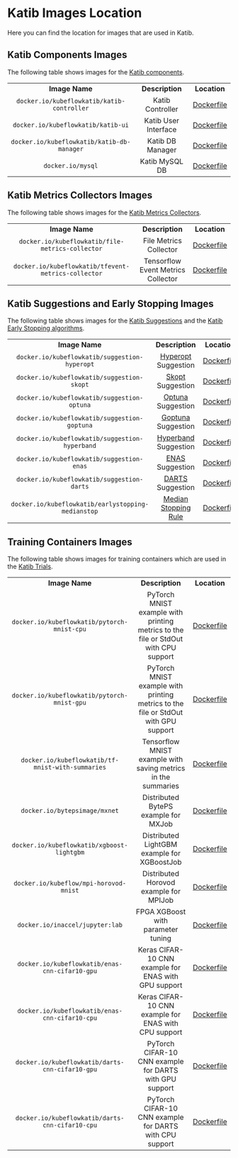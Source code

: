 # Katib Images Location

Here you can find the location for images that are used in Katib.

## Katib Components Images

The following table shows images for the
[Katib components](https://www.kubeflow.org/docs/components/katib/hyperparameter/#katib-components).

<table>
  <tbody>
    <tr align="center">
      <td>
        <b>Image Name</b>
      </td>
      <td>
        <b>Description</b>
      </td>
      <td>
        <b>Location</b>
      </td>
    </tr>
    <tr align="center">
      <td>
        <code>docker.io/kubeflowkatib/katib-controller</code>
      </td>
      <td>
        Katib Controller
      </td>
      <td>
        <a href="https://github.com/kubeflow/katib/tree/master/cmd/katib-controller/v1beta1/Dockerfile">Dockerfile</a>
      </td>
    </tr>
    <tr align="center">
      <td>
        <code>docker.io/kubeflowkatib/katib-ui</code>
      </td>
      <td>
        Katib User Interface
      </td>
      <td>
        <a href="https://github.com/kubeflow/katib/tree/master/cmd/ui/v1beta1/Dockerfile">Dockerfile</a>
      </td>
    </tr>
    <tr align="center">
      <td>
        <code>docker.io/kubeflowkatib/katib-db-manager</code>
      </td>
      <td>
        Katib DB Manager
      </td>
      <td>
        <a href="https://github.com/kubeflow/katib/tree/master/cmd/db-manager/v1beta1/Dockerfile">Dockerfile</a>
      </td>
    </tr>
    <tr align="center">
      <td>
        <code>docker.io/mysql</code>
      </td>
      <td>
        Katib MySQL DB
      </td>
      <td>
        <a href="https://github.com/docker-library/mysql/blob/c506174eab8ae160f56483e8d72410f8f1e1470f/8.0/Dockerfile.debian">Dockerfile</a>
      </td>
    </tr>
  </tbody>
</table>

## Katib Metrics Collectors Images

The following table shows images for the
[Katib Metrics Collectors](https://www.kubeflow.org/docs/components/katib/experiment/#metrics-collector).

<table>
  <tbody>
    <tr align="center">
      <td>
        <b>Image Name</b>
      </td>
      <td>
        <b>Description</b>
      </td>
      <td>
        <b>Location</b>
      </td>
    </tr>
    <tr align="center">
      <td>
        <code>docker.io/kubeflowkatib/file-metrics-collector</code>
      </td>
      <td>
        File Metrics Collector
      </td>
      <td>
        <a href="https://github.com/kubeflow/katib/blob/master/cmd/metricscollector/v1beta1/file-metricscollector/Dockerfile">Dockerfile</a>
      </td>
    </tr>
    <tr align="center">
      <td>
        <code>docker.io/kubeflowkatib/tfevent-metrics-collector</code>
      </td>
      <td>
        Tensorflow Event Metrics Collector
      </td>
      <td>
        <a href="https://github.com/kubeflow/katib/blob/master/cmd/metricscollector/v1beta1/tfevent-metricscollector/Dockerfile">Dockerfile</a>
      </td>
    </tr>
  </tbody>
</table>

## Katib Suggestions and Early Stopping Images

The following table shows images for the
[Katib Suggestions](https://www.kubeflow.org/docs/components/katib/experiment/#search-algorithms-in-detail)
and the [Katib Early Stopping algorithms](https://www.kubeflow.org/docs/components/katib/early-stopping/).

<table>
  <tbody>
    <tr align="center">
      <td>
        <b>Image Name</b>
      </td>
      <td>
        <b>Description</b>
      </td>
      <td>
        <b>Location</b>
      </td>
    </tr>
    <tr align="center">
      <td>
        <code>docker.io/kubeflowkatib/suggestion-hyperopt</code>
      </td>
      <td>
        <a href="https://github.com/hyperopt/hyperopt">Hyperopt</a> Suggestion
      </td>
      <td>
        <a href="https://github.com/kubeflow/katib/blob/master/cmd/suggestion/hyperopt/v1beta1/Dockerfile">Dockerfile</a>
      </td>
    </tr>
    <tr align="center">
      <td>
        <code>docker.io/kubeflowkatib/suggestion-skopt</code>
      </td>
      <td>
        <a href="https://github.com/scikit-optimize/scikit-optimize">Skopt</a> Suggestion
      </td>
      <td>
        <a href="https://github.com/kubeflow/katib/blob/master/cmd/suggestion/skopt/v1beta1/Dockerfile">Dockerfile</a>
      </td>
    </tr>
    <tr align="center">
      <td>
        <code>docker.io/kubeflowkatib/suggestion-optuna</code>
      </td>
      <td>
        <a href="https://github.com/optuna/optuna">Optuna</a> Suggestion
      </td>
      <td>
        <a href="https://github.com/kubeflow/katib/blob/master/cmd/suggestion/optuna/v1beta1/Dockerfile">Dockerfile</a>
      </td>
    </tr>
    <tr align="center">
      <td>
        <code>docker.io/kubeflowkatib/suggestion-goptuna</code>
      </td>
      <td>
        <a href="https://github.com/c-bata/goptuna">Goptuna</a> Suggestion
      </td>
      <td>
        <a href="https://github.com/kubeflow/katib/blob/master/cmd/suggestion/goptuna/v1beta1/Dockerfile">Dockerfile</a>
      </td>
    </tr>
    <tr align="center">
      <td>
        <code>docker.io/kubeflowkatib/suggestion-hyperband</code>
      </td>
      <td>
        <a href="https://www.kubeflow.org/docs/components/katib/experiment/#hyperband">Hyperband</a> Suggestion
      </td>
      <td>
        <a href="https://github.com/kubeflow/katib/blob/master/cmd/suggestion/hyperband/v1beta1/Dockerfile">Dockerfile</a>
      </td>
    </tr>
    <tr align="center">
      <td>
        <code>docker.io/kubeflowkatib/suggestion-enas</code>
      </td>
      <td>
        <a href="https://www.kubeflow.org/docs/components/katib/experiment/#enas">ENAS</a> Suggestion
      </td>
      <td>
        <a href="https://github.com/kubeflow/katib/blob/master/cmd/suggestion/nas/enas/v1beta1/Dockerfile">Dockerfile</a>
      </td>
    </tr>
    <tr align="center">
      <td>
        <code>docker.io/kubeflowkatib/suggestion-darts</code>
      </td>
      <td>
        <a href="https://www.kubeflow.org/docs/components/katib/experiment/#differentiable-architecture-search-darts">DARTS</a> Suggestion
      </td>
      <td>
        <a href="https://github.com/kubeflow/katib/blob/master/cmd/suggestion/nas/darts/v1beta1/Dockerfile">Dockerfile</a>
      </td>
    </tr>
    <tr align="center">
      <td>
        <code>docker.io/kubeflowkatib/earlystopping-medianstop</code>
      </td>
      <td>
        <a href="https://www.kubeflow.org/docs/components/katib/early-stopping/#median-stopping-rule">Median Stopping Rule</a>
      </td>
      <td>
        <a href="https://github.com/kubeflow/katib/blob/master/cmd/earlystopping/medianstop/v1beta1/Dockerfile">Dockerfile</a>
      </td>
    </tr>
  </tbody>
</table>

## Training Containers Images

The following table shows images for training containers which are used in the
[Katib Trials](https://www.kubeflow.org/docs/components/katib/experiment/#packaging-your-training-code-in-a-container-image).

<table>
  <tbody>
    <tr align="center">
      <td>
        <b>Image Name</b>
      </td>
      <td>
        <b>Description</b>
      </td>
      <td>
        <b>Location</b>
      </td>
    </tr>
    <tr align="center">
      <td>
        <code>docker.io/kubeflowkatib/pytorch-mnist-cpu</code>
      </td>
      <td>
        PyTorch MNIST example with printing metrics to the file or StdOut with CPU support
      </td>
      <td>
        <a href="https://github.com/kubeflow/katib/blob/master/examples/v1beta1/trial-images/pytorch-mnist/Dockerfile.cpu">Dockerfile</a>
      </td>
    </tr>
    <tr align="center">
      <td>
        <code>docker.io/kubeflowkatib/pytorch-mnist-gpu</code>
      </td>
      <td>
        PyTorch MNIST example with printing metrics to the file or StdOut with GPU support
      </td>
      <td>
        <a href="https://github.com/kubeflow/katib/blob/master/examples/v1beta1/trial-images/pytorch-mnist/Dockerfile.gpu">Dockerfile</a>
      </td>
    </tr>
    <tr align="center">
      <td>
        <code>docker.io/kubeflowkatib/tf-mnist-with-summaries</code>
      </td>
      <td>
        Tensorflow MNIST example with saving metrics in the summaries
      </td>
      <td>
        <a href="https://github.com/kubeflow/katib/blob/master/examples/v1beta1/trial-images/tf-mnist-with-summaries/Dockerfile">Dockerfile</a>
      </td>
    </tr>
    <tr align="center">
      <td>
        <code>docker.io/bytepsimage/mxnet</code>
      </td>
      <td>
        Distributed BytePS example for MXJob
      </td>
      <td>
        <a href="https://github.com/bytedance/byteps/blob/v0.2.5/docker/Dockerfile">Dockerfile</a>
      </td>
    </tr>
    <tr align="center">
      <td>
        <code>docker.io/kubeflowkatib/xgboost-lightgbm</code>
      </td>
      <td>
        Distributed LightGBM example for XGBoostJob
      </td>
      <td>
        <a href="https://github.com/kubeflow/xgboost-operator/blob/9c8c97d0125a8156f12b8ef5b93f99e709fb57ea/config/samples/lightgbm-dist/Dockerfile">Dockerfile</a>
      </td>
    </tr>
    <tr align="center">
      <td>
        <code>docker.io/kubeflow/mpi-horovod-mnist</code>
      </td>
      <td>
        Distributed Horovod example for MPIJob
      </td>
      <td>
        <a href="https://github.com/kubeflow/mpi-operator/blob/947d396a9caf70d3c94bf587d5e5da32b70f0f53/examples/horovod/Dockerfile.cpu">Dockerfile</a>
      </td>
    </tr>
    <tr align="center">
      <td>
        <code>docker.io/inaccel/jupyter:lab</code>
      </td>
      <td>
        FPGA XGBoost with parameter tuning
      </td>
      <td>
        <a href="https://github.com/inaccel/jupyter/blob/master/lab/Dockerfile">Dockerfile</a>
      </td>
    </tr>
    <tr align="center">
      <td>
        <code>docker.io/kubeflowkatib/enas-cnn-cifar10-gpu</code>
      </td>
      <td>
        Keras CIFAR-10 CNN example for ENAS with GPU support
      </td>
      <td>
        <a href="https://github.com/kubeflow/katib/blob/master/examples/v1beta1/trial-images/enas-cnn-cifar10/Dockerfile.gpu">Dockerfile</a>
      </td>
    </tr>
    <tr align="center">
      <td>
        <code>docker.io/kubeflowkatib/enas-cnn-cifar10-cpu</code>
      </td>
      <td>
        Keras CIFAR-10 CNN example for ENAS with CPU support
      </td>
      <td>
        <a href="https://github.com/kubeflow/katib/blob/master/examples/v1beta1/trial-images/enas-cnn-cifar10/Dockerfile.cpu">Dockerfile</a>
      </td>
    </tr>
    <tr align="center">
      <td>
        <code>docker.io/kubeflowkatib/darts-cnn-cifar10-gpu</code>
      </td>
      <td>
        PyTorch CIFAR-10 CNN example for DARTS with GPU support
      </td>
      <td>
        <a href="https://github.com/kubeflow/katib/blob/master/examples/v1beta1/trial-images/darts-cnn-cifar10/Dockerfile.gpu">Dockerfile</a>
      </td>
    </tr>
    <tr align="center">
      <td>
        <code>docker.io/kubeflowkatib/darts-cnn-cifar10-cpu</code>
      </td>
      <td>
        PyTorch CIFAR-10 CNN example for DARTS with CPU support
      </td>
      <td>
        <a href="https://github.com/kubeflow/katib/blob/master/examples/v1beta1/trial-images/darts-cnn-cifar10/Dockerfile.cpu">Dockerfile</a>
      </td>
    </tr>
</table>
